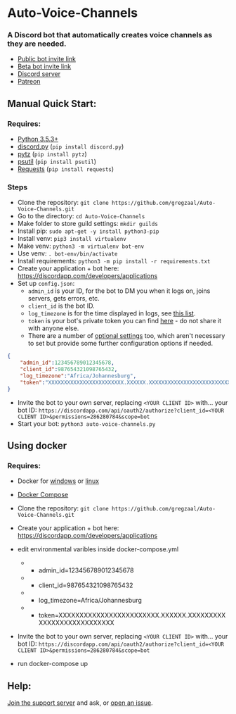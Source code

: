 # Auto-Voice-Channels

### A Discord bot that automatically creates voice channels as they are needed.

- [Public bot invite link](https://discordapp.com/api/oauth2/authorize?client_id=479393422705426432&permissions=286280784&scope=bot)
- [Beta bot invite link](https://discordapp.com/api/oauth2/authorize?client_id=675405085752164372&permissions=286280784&scope=bot)
- [Discord server](https://discord.gg/HT6GNhJ)
- [Patreon](https://www.patreon.com/pixaal)



## Manual Quick Start:
### Requires:

* [Python 3.5.3+](https://www.python.org/downloads/)
* [discord.py](https://pypi.org/project/discord.py/) (`pip install discord.py`)
* [pytz](https://pypi.org/project/pytz/) (`pip install pytz`)
* [psutil](https://pypi.org/project/psutil/) (`pip install psutil`)
* [Requests](https://pypi.org/project/requests/) (`pip install requests`)

### Steps

* Clone the repository: `git clone https://github.com/gregzaal/Auto-Voice-Channels.git`
* Go to the directory: `cd Auto-Voice-Channels`
* Make folder to store guild settings: `mkdir guilds`
* Install pip: `sudo apt-get -y install python3-pip`
* Install venv: `pip3 install virtualenv`
* Make venv: `python3 -m virtualenv bot-env`
* Use venv: `. bot-env/bin/activate`
* Install requirements: `python3 -m pip install -r requirements.txt`
* Create your application + bot here: <https://discordapp.com/developers/applications>
* Set up `config.json`:
  * `admin_id` is your ID, for the bot to DM you when it logs on, joins servers, gets errors, etc.
  * `client_id` is the bot ID.
  * `log_timezone` is for the time displayed in logs, see [this list](https://stackoverflow.com/questions/13866926/is-there-a-list-of-pytz-timezones).
  * `token` is your bot's private token you can find [here](https://discordapp.com/developers/applications) - do not share it with anyone else.
  * There are a number of [optional settings](https://github.com/gregzaal/Auto-Voice-Channels/wiki/Optional-configuration) too, which aren't necessary to set but provide some further configuration options if needed.

```json
{
    "admin_id":123456789012345678,
    "client_id":987654321098765432,
    "log_timezone":"Africa/Johannesburg",
    "token":"XXXXXXXXXXXXXXXXXXXXXXXX.XXXXXX.XXXXXXXXXXXXXXXXXXXXXXXXXXX"
}
```

* Invite the bot to your own server, replacing `<YOUR CLIENT ID>` with... your bot ID: `https://discordapp.com/api/oauth2/authorize?client_id=<YOUR CLIENT ID>&permissions=286280784&scope=bot`
* Start your bot: `python3 auto-voice-channels.py`

## Using docker
### Requires:

* Docker for [windows](https://docs.docker.com/docker-for-windows/install/) or [linux](https://docs.docker.com/engine/install/)
* [Docker Compose](https://docs.docker.com/compose/install/)

* Clone the repository: `git clone https://github.com/gregzaal/Auto-Voice-Channels.git`
* Create your application + bot here: <https://discordapp.com/developers/applications>
* edit environmental varibles inside docker-compose.yml
  * - admin_id=123456789012345678
  * - client_id=987654321098765432
  * - log_timezone=Africa/Johannesburg
  * - token=XXXXXXXXXXXXXXXXXXXXXXXX.XXXXXX.XXXXXXXXXXXXXXXXXXXXXXXXXXX
* Invite the bot to your own server, replacing `<YOUR CLIENT ID>` with... your bot ID: `https://discordapp.com/api/oauth2/authorize?client_id=<YOUR CLIENT ID>&permissions=286280784&scope=bot`
* run docker-compose up


## Help:

[Join the support server](https://discord.gg/HT6GNhJ) and ask, or [open an issue](https://github.com/gregzaal/Auto-Voice-Channels/issues).
